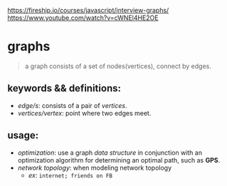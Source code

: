 <https://fireship.io/courses/javascript/interview-graphs/>
<https://www.youtube.com/watch?v=cWNEl4HE2OE>

# graphs
> a graph consists of a set of nodes(vertices), connect by edges.


keywords && definitions:
--- 
- *edge/s*: consists of a pair of *vertices*.
- *vertices/vertex*: point where two edges meet.

usage:
---
- *optimization*: use a graph *data structure* in conjunction with an optimization algorithm for determining an optimal path, such as **GPS**.
- *network topology*: when modeling network topology
    - *ex*: `internet; friends on FB`